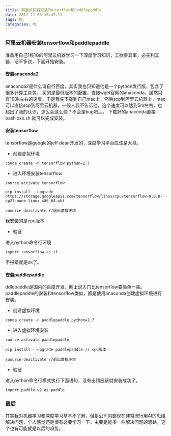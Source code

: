 ```yaml
---
title: 阿里云机器安装Tensorflow和Paddlepaddle
date: 2017-11-03 16:47:11
tags: ML
categories: ML
---
```



### 阿里云机器安装tensorflow和paddlepaddle
准备用自己1核1G的阿里云机器学习一下深度学习知识，工欲善其事，必先利其器，话不多说，下面开始安装。

#### 安装anaconda2
anaconda2是什么请自行百度，其实我也只知道他是一个python发行版，包含了很多计算工具包。
买的是最低版本的配置，直接wget官网的anaconda，居然只有100k左右的速度，于是我先下载到自己mac上，然后scp到阿里云机器上，mac可以直接scp到阿里云机器，一般人我不告诉他，这个速度可以达到5m左右，也超出了我的认识，怎么会这么快？不会是bug吧。。。
下载好的anaconda直接 bash xxx.sh 就可以完成安装。

<!--more-->

#### 安装tensorflow
tensorflow是google的jeff dean开发的，深度学习平台应该是大哥。

- 创建虚拟环境

```
conda create -n tensorflow python=2.7
```

- 进入环境安装tensorflow

```
source activate tensorflow

pip install --upgrade
https://storage.googleapis.com/tensorflow/linux/cpu/tensorflow-0.8.0-cp27-none-linux_x86_64.whl

soource deactivate //退出虚拟环境
```

我安装的是cpu版本

- 验证

进入python命令行环境

```
import tensorflow as tf
```

不报错就是ok了。


#### 安装paddlepaddle

ddlepaddle是国内的百度开发，网上说入门比tensorflow要简单一些。paddlepaddle的安装和tensorflow类似，都是使用anaconda创建虚拟环境进行安装。

- 创建虚拟环境

```
conda create -n paddlepaddle python=2.7
```

- 进入虚拟环境安装

```
source activate paddlepaddle

pip install --upgrade paddlepaddle // cpu版本

soource deactivate //退出虚拟环境
```

- 验证

进入python命令行模式执行下面语句，没有出错应该就安装成功了。

```
import paddle.v2 as paddle
```


### 最后

其实我对机器学习和深度学习基本不了解，但是公司内部现在非常流行用AI的思维解决问题，个人感觉还是很有必要学习一下，主要是能多一些解决问题的思路，这个也有可能就是以后的趋势。

